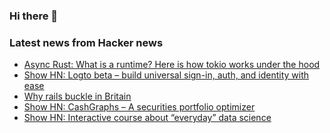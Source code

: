### Hi there 👋

<!--
**arashid-sh/arashid-sh** is a ✨ _special_ ✨ repository because its `README.md` (this file) appears on your GitHub profile.

Here are some ideas to get you started:

- 🔭 I’m currently working on ...
- 🌱 I’m currently learning ...
- 👯 I’m looking to collaborate on ...
- 🤔 I’m looking for help with ...
- 💬 Ask me about ...
- 📫 How to reach me: ...
- 😄 Pronouns: ...
- ⚡ Fun fact: ...
-->

### Latest news from Hacker news
<!-- BLOG-POST-LIST:START -->
- [Async Rust: What is a runtime? Here is how tokio works under the hood](https://kerkour.com/rust-async-await-what-is-a-runtime)
- [Show HN: Logto beta – build universal sign-in, auth, and identity with ease](https://github.com/logto-io/logto)
- [Why rails buckle in Britain](https://www.networkrail.co.uk/stories/why-rails-buckle-in-britain/)
- [Show HN: CashGraphs – A securities portfolio optimizer](https://www.cashgraphs.com/)
- [Show HN: Interactive course about “everyday” data science](https://tigyog.app/d/C-I1weB9CpTH/r/everyday-data-science)
<!-- BLOG-POST-LIST:END -->
